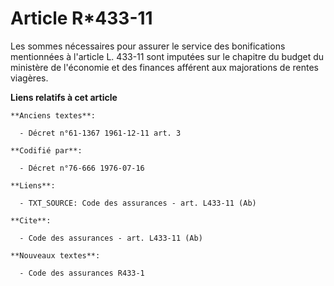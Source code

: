 # Article R*433-11

Les sommes nécessaires pour assurer le service des bonifications mentionnées à l'article L. 433-11 sont imputées sur le
chapitre du budget du ministère de l'économie et des finances afférent aux majorations de rentes viagères.

**Liens relatifs à cet article**

	**Anciens textes**:

	  - Décret n°61-1367 1961-12-11 art. 3

	**Codifié par**:

	  - Décret n°76-666 1976-07-16

	**Liens**:

	  - TXT_SOURCE: Code des assurances - art. L433-11 (Ab)

	**Cite**:

	  - Code des assurances - art. L433-11 (Ab)

	**Nouveaux textes**:

	  - Code des assurances R433-1
